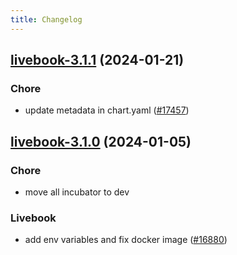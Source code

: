 ```yaml
---
title: Changelog
---
```




## [livebook-3.1.1](https://github.com/truecharts/charts/compare/livebook-3.1.0...livebook-3.1.1) (2024-01-21)

### Chore



- update metadata in chart.yaml ([#17457](https://github.com/truecharts/charts/issues/17457))




## [livebook-3.1.0](https://github.com/truecharts/charts/compare/livebook-3.0.13...livebook-3.1.0) (2024-01-05)

### Chore



- move all incubator to dev

### Livebook



- add env variables and fix docker image ([#16880](https://github.com/truecharts/charts/issues/16880))